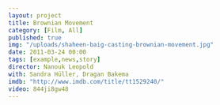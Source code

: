 ```yaml
---
layout: project
title: Brownian Movement
category: [Film, All]
published: true
img: "/uploads/shaheen-baig-casting-brownian-movement.jpg"
date: 2011-03-24 00:00
tags: [example,news,story]
director: Nanouk Leopold
with: Sandra Hüller, Dragan Bakema
imdb: "http://www.imdb.com/title/tt1529240/"
video: 844ji8gw48
---
```



